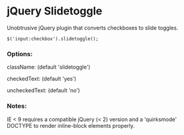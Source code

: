 # jQuery Slidetoggle

Unobtrusive jQuery plugin that converts checkboxes to slide toggles.

    $('input:checkbox').slidetoggle();

### Options:

className: (default 'slidetoggle')

checkedText: (default 'yes')

uncheckedText: (default 'no')

### Notes:

IE < 9 requires a compatible jQuery (< 2) version and a 'quirksmode' DOCTYPE to render inline-block elements properly.
